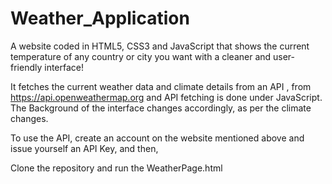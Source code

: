 # Weather_Application
A website coded in HTML5, CSS3 and JavaScript that shows the current temperature of any country or city you want with a cleaner and user-friendly interface!

It fetches the current weather data and climate details from an API , from https://api.openweathermap.org and API fetching is done under JavaScript. 
The Background of the interface changes accordingly, as per the climate changes.

To use the API, create an account on the website mentioned above and issue yourself an API Key, and then, 

Clone the repository and run the WeatherPage.html

